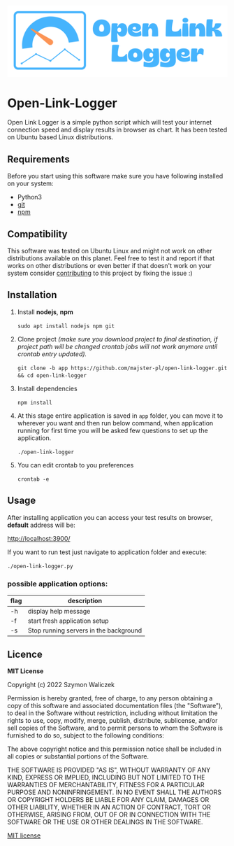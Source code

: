 
![enter image description here](https://github.com/majster-pl/open-link-logger/raw/main/public/logo-with-title.png)

  

# Open-Link-Logger

  

Open Link Logger is a simple python script which will test your internet connection speed and display results in browser as chart. It has been tested on Ubuntu based Linux distributions.

  
  

## Requirements

  

Before you start using this software make sure you have following installed on your system:

- Python3
-  [git](https://git-scm.com/download/linux)
-  [npm](https://nodejs.org/en/download/)

 
## Compatibility

This software was tested on Ubuntu Linux and might not work on other distributions available on this planet. Feel free to test it and report if that works on other distributions or even better if that doesn't work on your system consider [contributing](https://github.com/majster-pl/open-link-logger) to this project by fixing the issue :)

  

## Installation

1. Install **nodejs**, **npm**

      `sudo apt install nodejs npm git`

2. Clone project *(make sure you download project to final destination, if project path will be changed crontab jobs will not work anymore until crontab entry updated).*

    `git clone -b app https://github.com/majster-pl/open-link-logger.git && cd open-link-logger`

3. Install dependencies

    `npm install`

4. At this stage entire application is saved in `app` folder, you can move it to wherever you want and then run below command, when application running for first time you will be asked few questions to set up the application. 

	`./open-link-logger`

5. You can edit crontab to you preferences

	`crontab -e`

  

## Usage

After installing application you can access your test results on browser, **default** address will be:

[http://localhost:3900/](http://localhost:3900/)

  

If you want to run test just navigate to application folder and execute:

`./open-link-logger.py`

### possible application options:
| flag | description  |
|--|--|
| -h | display help message  |
| -f | start fresh application setup |
| -s | Stop running servers in the background |

  
  

## Licence

  

**MIT License**

Copyright (c) 2022 Szymon Waliczek

  

Permission is hereby granted, free of charge, to any person obtaining a copy of this software and associated documentation files (the "Software"), to deal in the Software without restriction, including without limitation the rights to use, copy, modify, merge, publish, distribute, sublicense, and/or sell copies of the Software, and to permit persons to whom the Software is furnished to do so, subject to the following conditions:

  

The above copyright notice and this permission notice shall be included in all copies or substantial portions of the Software.

  

THE SOFTWARE IS PROVIDED "AS IS", WITHOUT WARRANTY OF ANY KIND, EXPRESS OR IMPLIED, INCLUDING BUT NOT LIMITED TO THE WARRANTIES OF MERCHANTABILITY, FITNESS FOR A PARTICULAR PURPOSE AND NONINFRINGEMENT. IN NO EVENT SHALL THE AUTHORS OR COPYRIGHT HOLDERS BE LIABLE FOR ANY CLAIM, DAMAGES OR OTHER LIABILITY, WHETHER IN AN ACTION OF CONTRACT, TORT OR OTHERWISE, ARISING FROM, OUT OF OR IN CONNECTION WITH THE SOFTWARE OR THE USE OR OTHER DEALINGS IN THE SOFTWARE.

  

[MIT license](https://opensource.org/licenses/MIT)

